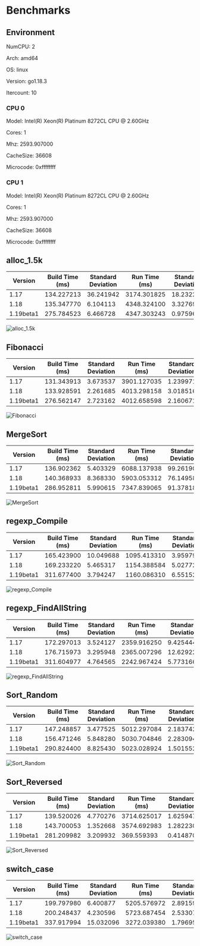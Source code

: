 # Benchmarks

## Environment

NumCPU: 2

Arch: amd64

OS: linux

Version: go1.18.3

Itercount: 10

### CPU 0

Model: Intel(R) Xeon(R) Platinum 8272CL CPU @ 2.60GHz

Cores: 1

Mhz: 2593.907000

CacheSize: 36608

Microcode: 0xffffffff

### CPU 1

Model: Intel(R) Xeon(R) Platinum 8272CL CPU @ 2.60GHz

Cores: 1

Mhz: 2593.907000

CacheSize: 36608

Microcode: 0xffffffff

## alloc_1.5k

| Version | Build Time (ms) | Standard Deviation | Run Time (ms) | Standard Deviation |
| ------ | ------ | ------ | ------ | ------ |
| 1.17 | 134.227213 | 36.241942 | 3174.301825 | 18.232287 |
| 1.18 | 135.347770 | 6.104113 | 4348.324100 | 3.327691 |
| 1.19beta1 | 275.784523 | 6.466728 | 4347.303243 | 0.975965 |

![alloc_1.5k](./78691b2f49e91d20e4fc03ba30be4e2828c5acd9ddd58fbf8d3e5b21bed97b8d.png)

## Fibonacci

| Version | Build Time (ms) | Standard Deviation | Run Time (ms) | Standard Deviation |
| ------ | ------ | ------ | ------ | ------ |
| 1.17 | 131.343913 | 3.673537 | 3901.127035 | 1.239971 |
| 1.18 | 133.928591 | 2.261685 | 4013.298158 | 3.018516 |
| 1.19beta1 | 276.562147 | 2.723162 | 4012.658598 | 2.160671 |

![Fibonacci](./016be0f0bc3aacaadb309d0adc2b1024980e3775065236c79ab0d186380b4f83.png)

## MergeSort

| Version | Build Time (ms) | Standard Deviation | Run Time (ms) | Standard Deviation |
| ------ | ------ | ------ | ------ | ------ |
| 1.17 | 136.902362 | 5.403329 | 6088.137938 | 99.261905 |
| 1.18 | 140.368933 | 8.368330 | 5903.053312 | 76.149588 |
| 1.19beta1 | 286.952811 | 5.990615 | 7347.839065 | 91.378188 |

![MergeSort](./619024e898d5dcaadcf23d3b2f3a22d86c871a7b76284aafd1eb289200c2e49a.png)

## regexp_Compile

| Version | Build Time (ms) | Standard Deviation | Run Time (ms) | Standard Deviation |
| ------ | ------ | ------ | ------ | ------ |
| 1.17 | 165.423900 | 10.049688 | 1095.413310 | 3.959795 |
| 1.18 | 169.233220 | 5.465317 | 1154.388584 | 5.027723 |
| 1.19beta1 | 311.677400 | 3.794247 | 1160.086310 | 6.551528 |

![regexp_Compile](./b52c0e0ed5be138613a41e4ac82fa786572d3635aa9d38700ddd7703cdee0d33.png)

## regexp_FindAllString

| Version | Build Time (ms) | Standard Deviation | Run Time (ms) | Standard Deviation |
| ------ | ------ | ------ | ------ | ------ |
| 1.17 | 172.297013 | 3.524127 | 2359.916250 | 9.425444 |
| 1.18 | 176.715973 | 3.295948 | 2365.007296 | 12.629223 |
| 1.19beta1 | 311.604977 | 4.764565 | 2242.967424 | 5.773166 |

![regexp_FindAllString](./efbe67306d3132a2dcfa4c74e1ad1b2c51fd7423e2e5a5e3e4878c640f2a526d.png)

## Sort_Random

| Version | Build Time (ms) | Standard Deviation | Run Time (ms) | Standard Deviation |
| ------ | ------ | ------ | ------ | ------ |
| 1.17 | 147.248857 | 3.477525 | 5012.297084 | 2.183742 |
| 1.18 | 156.471246 | 5.848280 | 5030.704846 | 2.283094 |
| 1.19beta1 | 290.824400 | 8.825430 | 5023.028924 | 1.501552 |

![Sort_Random](./7a0a58c9e3b5825d5c91544e7e01469f5aeb4b3af178a861bf75b9731df604c0.png)

## Sort_Reversed

| Version | Build Time (ms) | Standard Deviation | Run Time (ms) | Standard Deviation |
| ------ | ------ | ------ | ------ | ------ |
| 1.17 | 139.520026 | 4.770276 | 3714.625017 | 1.625947 |
| 1.18 | 143.700053 | 1.352668 | 3574.692983 | 1.282230 |
| 1.19beta1 | 281.209982 | 3.209932 | 369.559393 | 0.414870 |

![Sort_Reversed](./4f239a2e282214a7bf7c377fcf6bb4540d0934ce7ce00fadb75e8eeeb38d843d.png)

## switch_case

| Version | Build Time (ms) | Standard Deviation | Run Time (ms) | Standard Deviation |
| ------ | ------ | ------ | ------ | ------ |
| 1.17 | 199.797980 | 6.400877 | 5205.576972 | 2.891593 |
| 1.18 | 200.248437 | 4.230596 | 5723.687454 | 2.533072 |
| 1.19beta1 | 337.917994 | 15.032096 | 3272.039380 | 1.796956 |

![switch_case](./725e73000e499ff7420aa0f5b1c7dfb379e3381a122e47e5d482cb597e03166a.png)

